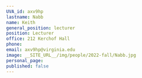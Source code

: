 ```yaml
---
UVA_id: axv9hp
lastname: Nabb
name: Keith
general_position: lecturer
position: Lecturer
office: 212 Kerchof Hall
phone: 
email: axv9hp@virginia.edu
image: __SITE_URL__/img/people/2022-fall/Nabb.jpg 
personal_page:
published: false
---
```


